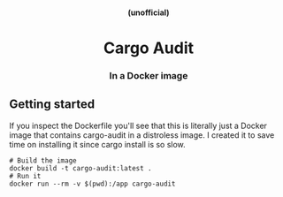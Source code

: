 <div align="center">

#### (unofficial)

# Cargo Audit

### In a Docker image

</div>

## Getting started

If you inspect the Dockerfile you'll see that this is literally just a Docker image that contains cargo-audit in a distroless image. I created it to save time on installing it since cargo install is so slow.

```shell
# Build the image
docker build -t cargo-audit:latest .
# Run it
docker run --rm -v $(pwd):/app cargo-audit
```

